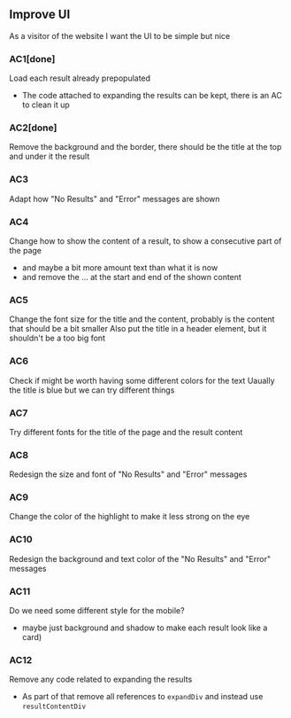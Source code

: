 ## Improve UI
As a visitor of the website
I want the UI to be simple but nice

### AC1[done]
Load each result already prepopulated
- The code attached to expanding the results can be kept, there is an AC to clean it up

### AC2[done]
Remove the background and the border, there should be the title at the top and under it the result

### AC3
Adapt how "No Results" and "Error" messages are shown

### AC4
Change how to show the content of a result, to show a consecutive part of the page
- and maybe a bit more amount text than what it is now
- and remove the ... at the start and end of the shown content

### AC5
Change the font size for the title and the content, probably is the content that should be a bit smaller
Also put the title in a header element, but it shouldn't be a too big font

### AC6
Check if might be worth having some different colors for the text
Uaually the title is blue but we can try different things

### AC7
Try different fonts for the title of the page and the result content

### AC8
Redesign the size and font of "No Results" and "Error" messages

### AC9
Change the color of the highlight to make it less strong on the eye

### AC10
Redesign the background and text color of the "No Results" and "Error" messages

### AC11
Do we need some different style for the mobile?
- maybe just background and shadow to make each result look like a card)

### AC12
Remove any code related to expanding the results
- As part of that remove all references to `expandDiv` and instead use `resultContentDiv`